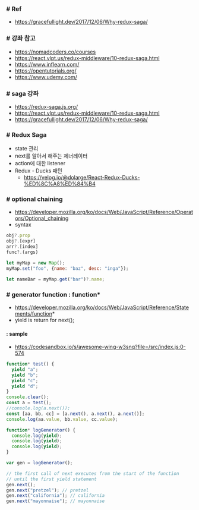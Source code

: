 ### # Ref
 - https://gracefullight.dev/2017/12/06/Why-redux-saga/

### # 강좌 참고
 - https://nomadcoders.co/courses
 - https://react.vlpt.us/redux-middleware/10-redux-saga.html
 - https://www.inflearn.com/
 - https://opentutorials.org/
 - https://www.udemy.com/

### # saga 강좌
 - https://redux-saga.js.org/
 - https://react.vlpt.us/redux-middleware/10-redux-saga.html
 - https://gracefullight.dev/2017/12/06/Why-redux-saga/

### # Redux Saga
 - state 관리
 - next를 알아서 해주는 제너레이터
 - action에 대한 listener
 - Redux - Ducks 패턴
   - https://velog.io/@dolarge/React-Redux-Ducks-%ED%8C%A8%ED%84%B4

### # optional chaining
 - https://developer.mozilla.org/ko/docs/Web/JavaScript/Reference/Operators/Optional_chaining
 - syntax
```js
obj?.prop
obj?.[expr]
arr?.[index]
func?.(args)
```

```js
let myMap = new Map();
myMap.set("foo", {name: "baz", desc: "inga"});

let nameBar = myMap.get("bar")?.name;
```

### # generator function : function*
 - https://developer.mozilla.org/ko/docs/Web/JavaScript/Reference/Statements/function*
 - yield is return for next();

#### : sample
 - https://codesandbox.io/s/awesome-wing-w3snq?file=/src/index.js:0-574
```js
function* test() {
  yield "a";
  yield "b";
  yield "c";
  yield "d";
}
console.clear();
const a = test();
//console.log(a.next());
const [aa, bb, cc] = [a.next(), a.next(), a.next()];
console.log(aa.value, bb.value, cc.value);

function* logGenerator() {
  console.log(yield);
  console.log(yield);
  console.log(yield);
}

var gen = logGenerator();

// the first call of next executes from the start of the function
// until the first yield statement
gen.next();
gen.next("pretzel"); // pretzel
gen.next("california"); // california
gen.next("mayonnaise"); // mayonnaise
```